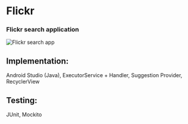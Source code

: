 # Flickr

### Flickr search application

![Flickr search app](https://user-images.githubusercontent.com/25903137/117722413-506cd600-b1e1-11eb-81fa-e4e8ef0439a4.gif)

## Implementation:
Android Studio (Java), ExecutorService + Handler, Suggestion Provider, RecyclerView

## Testing: 
JUnit, Mockito
